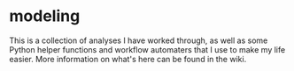 # modeling

This is a collection of analyses I have worked through, as well as some Python helper functions and workflow automaters that I use to make my life easier. More information on what's here can be found in the wiki.
